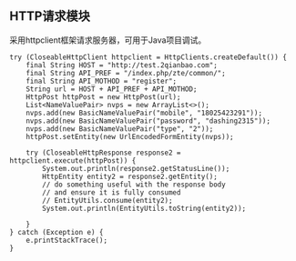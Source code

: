 ## HTTP请求模块
采用httpclient框架请求服务器，可用于Java项目调试。

	try (CloseableHttpClient httpclient = HttpClients.createDefault()) {
		final String HOST = "http://test.2qianbao.com";
		final String API_PREF = "/index.php/zte/common/";
		final String API_MOTHOD = "register";
		String url = HOST + API_PREF + API_MOTHOD;
        HttpPost httpPost = new HttpPost(url);
        List<NameValuePair> nvps = new ArrayList<>();
        nvps.add(new BasicNameValuePair("mobile", "18025423291"));
        nvps.add(new BasicNameValuePair("password", "dashing2315"));
        nvps.add(new BasicNameValuePair("type", "2"));
        httpPost.setEntity(new UrlEncodedFormEntity(nvps));

        try (CloseableHttpResponse response2 = httpclient.execute(httpPost)) {
            System.out.println(response2.getStatusLine());
            HttpEntity entity2 = response2.getEntity();
            // do something useful with the response body
            // and ensure it is fully consumed
			// EntityUtils.consume(entity2);
            System.out.println(EntityUtils.toString(entity2));
            
        }
    } catch (Exception e) {
    	e.printStackTrace();
	}